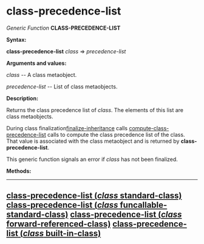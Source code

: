 class-precedence-list
=====================

*Generic Function* **CLASS-PRECEDENCE-LIST**

**Syntax:**

**class-precedence-list** *class* => *precedence-list*

**Arguments and values:**

*class* -- A class metaobject.

*precedence-list* -- List of class metaobjects.

**Description:**

Returns the class precedence list of *class*. The elements of this list are class metaobjects.

During class finalization[finalize-inheritance](/docs/meta-object-protocol/finalize-inheritance) calls [compute-class-precedence-list](/docs/meta-object-protocol/compute-class-precedence-list) calls to compute the class precedence list of the class. That value is associated with the class metaobject and is returned by **class-precedence-list**.

This generic function signals an error if *class* has not been finalized.

**Methods:**

  -----------------------------------------------------------------------------------------------------------------------
  [**class-precedence-list** (*class* standard-class)](/docs/meta-object-protocol/class-precedence-list-standard-class)
  [**class-precedence-list** (*class* funcallable-standard-class)](/docs/meta-object-protocol/class-precedence-list-funcallable-standard-class)
  [**class-precedence-list** (*class* forward-referenced-class)](/docs/meta-object-protocol/class-precedence-list-forward-referenced-class)
  [**class-precedence-list** (*class* built-in-class)](/docs/meta-object-protocol/class-precedence-list-built-in-class)
  -----------------------------------------------------------------------------------------------------------------------


